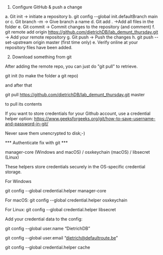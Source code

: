 1. Configure GitHub & push a change

a. Git init -> initiate a repository
b. git config --global init.defaultBranch main or
c. Git branch -m -> Give branch a name
d. Git add . ->Add all files in the folder
e. Git commit -> Commit changes to the repository (and comment)
f. git remote add origin https://github.com/dietrichDB/lab_demunt_thursday.git -> Add your remote repository
g. Git push -> Push the changes
h. git push --set-upstream origin master (first time only)
e. Verify online at your repository files have been added.

2. Download something from git

After adding the remote repo, you can just do "git pull" to retrieve.

git init (to make the folder a git repo)

and after that

git pull https://github.com/dietrichDB/lab_demunt_thursday.git master

to pull its contents


If you want to store credentials for your Github account, use a credential helper option:
https://www.geeksforgeeks.org/git/how-to-save-username-and-password-in-git/

Never save them unencrypted to disk;-)

*** Authenticate fix with git ***

manager-core (Windows and macOS) / osxkeychain (macOS) / libsecret (Linux)

These helpers store credentials securely in the OS-specific credential storage.

For Windows

git config --global credential.helper manager-core

For macOS:
git config --global credential.helper osxkeychain

For Linux:
git config --global credential.helper libsecret

Add your credential data to the config:

git config --global user.name “DietrichDB”

git config --global user.email “dietrich@defaultroute.be”

git config --global credential.helper cache
